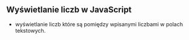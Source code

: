 ## Wyświetlanie liczb w JavaScript
* wyświetlanie liczb które są pomiędzy wpisanymi liczbami w polach tekstowych.
